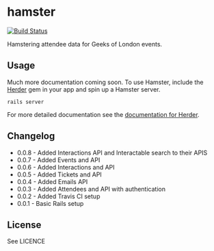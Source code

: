 # hamster

[![Build Status](https://secure.travis-ci.org/geeksoflondon/hamster.png?branch=master)](http://travis-ci.org/geeksoflondon/hamster)

Hamstering attendee data for Geeks of London events.

## Usage

Much more documentation coming soon. To use Hamster, include the [Herder](https://github.com/geeksoflondon/herder) gem in your app and spin up a Hamster server.

`rails server`

For more detailed documentation see the [documentation for Herder](https://github.com/geeksoflondon/herder).

## Changelog

* 0.0.8 - Added Interactions API and Interactable search to their APIS
* 0.0.7 - Added Events and API
* 0.0.6 - Added Interactions and API
* 0.0.5 - Added Tickets and API
* 0.0.4 - Added Emails API
* 0.0.3 - Added Attendees and API with authentication
* 0.0.2 - Added Travis CI setup
* 0.0.1 - Basic Rails setup

## License

See LICENCE

